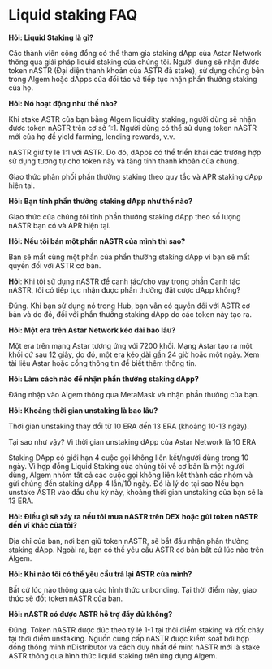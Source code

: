# Liquid staking FAQ

**Hỏi: Liquid Staking là gì?**

Các thành viên cộng đồng có thể tham gia staking dApp của Astar Network thông qua giải pháp liquid staking của chúng tôi. Người dùng sẽ nhận được token nASTR (Đại diện thanh khoản của ASTR đã stake), sử dụng chúng bên trong Algem hoặc dApps của đối tác và tiếp tục nhận phần thưởng staking của họ.

**Hỏi: Nó hoạt động như thế nào?**

Khi stake ASTR của bạn bằng Algem liquidity staking, người dùng sẽ nhận được token nASTR trên cơ sở 1:1. Người dùng có thể sử dụng token nASTR mới của họ để yield farming, lending rewards, v.v.

nASTR giữ tỷ lệ 1:1 với ASTR. Do đó, dApps có thể triển khai các trường hợp sử dụng tương tự cho token này và tăng tính thanh khoản của chúng.

Giao thức phân phối phần thưởng staking theo quy tắc và APR staking dApp hiện tại.

**Hỏi: Bạn tính phần thưởng staking dApp như thế nào?**

Giao thức của chúng tôi tính phần thưởng staking dApp theo số lượng nASTR bạn có và APR hiện tại.

**Hỏi: Nếu tôi bán một phần nASTR của mình thì sao?**

Bạn sẽ mất cùng một phần của phần thưởng staking dApp vì bạn sẽ mất quyền đối với ASTR cơ bản.

**Hỏi**: Khi tôi sử dụng nASTR để canh tác/cho vay trong phần Canh tác nASTR, tôi có tiếp tục nhận được phần thưởng đặt cược dApp không?

Đúng. Khi bạn sử dụng nó trong Hub, bạn vẫn có quyền đối với ASTR cơ bản và do đó, đối với phần thưởng staking dApp do các token này tạo ra.

**Hỏi: Một era trên Astar Network kéo dài bao lâu?**

Một era trên mạng Astar tương ứng với 7200 khối. Mạng Astar tạo ra một khối cứ sau 12 giây, do đó, một era kéo dài gần 24 giờ hoặc một ngày. Xem tài liệu Astar hoặc cổng thông tin để biết thêm thông tin.

**Hỏi: Làm cách nào để nhận phần thưởng staking dApp?**

Đăng nhập vào Algem thông qua MetaMask và nhận phần thưởng của bạn.

**Hỏi: Khoảng thời gian unstaking là bao lâu?**

Thời gian unstaking thay đổi từ 10 ERA đến 13 ERA (khoảng 10-13 ngày).

Tại sao như vậy? Vì thời gian unstaking dApp của Astar Network là 10 ERA

Staking DApp có giới hạn 4 cuộc gọi không liên kết/người dùng trong 10 ngày. Vì hợp đồng Liquid Staking của chúng tôi về cơ bản là một người dùng, Algem nhóm tất cả các cuộc gọi không liên kết thành các nhóm và gửi chúng đến staking dApp 4 lần/10 ngày. Đó là lý do tại sao Nếu bạn unstake ASTR vào đầu chu kỳ này, khoảng thời gian unstaking của bạn sẽ là 13 ERA.

**Hỏi: Điều gì sẽ xảy ra nếu tôi mua nASTR trên DEX hoặc gửi token nASTR đến ví khác của tôi?**

Địa chỉ của bạn, nơi bạn giữ token nASTR, sẽ bắt đầu nhận phần thưởng staking dApp. Ngoài ra, bạn có thể yêu cầu ASTR cơ bản bất cứ lúc nào trên Algem.

**Hỏi: Khi nào tôi có thể yêu cầu trả lại ASTR của mình?**

Bất cứ lúc nào thông qua các hình thức unbonding. Tại thời điểm này, giao thức sẽ đốt token nASTR của bạn.

**Hỏi: nASTR có được ASTR hỗ trợ đầy đủ không?**

Đúng. Token nASTR được đúc theo tỷ lệ 1-1 tại thời điểm staking và đốt cháy tại thời điểm unstaking. Nguồn cung cấp nASTR được kiểm soát bởi hợp đồng thông minh nDistributor và cách duy nhất để mint nASTR mới là stake ASTR thông qua hình thức liquid staking trên ứng dụng Algem.
